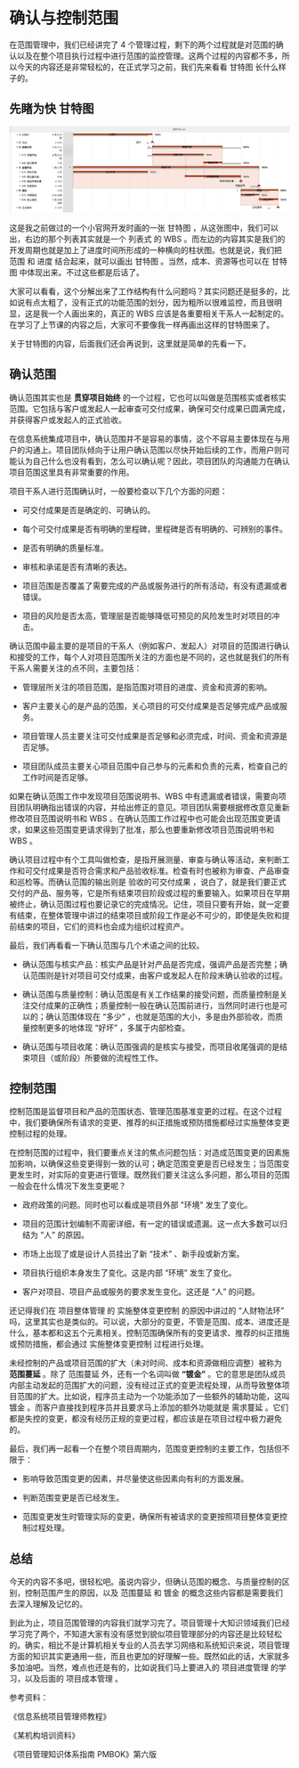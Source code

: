 # 确认与控制范围

在范围管理中，我们已经讲完了 4 个管理过程，剩下的两个过程就是对范围的确认以及在整个项目执行过程中进行范围的监控管理。这两个过程的内容都不多，所以今天的内容还是非常轻松的，在正式学习之前，我们先来看看 甘特图 长什么样子的。

## 先睹为快 甘特图

![./img/431.png](./img/431.png)

这是我之前做过的一个小官网开发时画的一张 甘特图 ，从这张图中，我们可以出，右边的那个列表其实就是一个 列表式 的 WBS 。而左边的内容其实是我们的开发周期也就是加上了进度时间所形成的一种横向的柱状图。也就是说，我们把 范围 和 进度 结合起来，就可以画出 甘特图 。当然，成本、资源等也可以在 甘特图 中体现出来。不过这些都是后话了。

大家可以看看，这个分解出来了工作结构有什么问题吗？其实问题还是挺多的，比如说有点太粗了，没有正式的功能范围的划分，因为粗所以很难监控，而且很明显，这是我一个人画出来的，真正的 WBS 应该是各重要相关干系人一起制定的。在学习了上节课的内容之后，大家可不要像我一样再画出这样的甘特图来了。

关于甘特图的内容，后面我们还会再说到，这里就是简单的先看一下。

## 确认范围

确认范围其实也是 **贯穿项目始终** 的一个过程，它也可以叫做是范围核实或者核实范围。它包括与客户或发起人一起审查可交付成果，确保可交付成果已圆满完成，并获得客户或发起人的正式验收。

在信息系统集成项目中，确认范围并不是容易的事情，这个不容易主要体现在与用户的沟通上。项目团队倾向于让用户确认范围以尽快开始后续的工作，而用户则可能认为自己什么也没有看到，怎么可以确认呢？因此，项目团队的沟通能力在确认项目范围这里具有非常重要的作用。

项目干系人进行范围确认时，一般要检查以下几个方面的问题：

- 可交付成果是否是确定的、可确认的。

- 每个可交付成果是否有明确的里程碑，里程碑是否有明确的、可辨别的事件。

- 是否有明确的质量标准。

- 审核和承诺是否有清晰的表达。

- 项目范围是否覆盖了需要完成的产品或服务进行的所有活动，有没有遗漏或者错误。

- 项目的风险是否太高，管理层是否能够降低可预见的风险发生时对项目的冲击。

确认范围中最主要的是项目的干系人（例如客户、发起人）对项目的范围进行确认和接受的工作，每个人对项目范围所关注的方面也是不同的，这也就是我们的所有干系人需要关注的点不同，主要包括：

- 管理层所关注的项目范围，是指范围对项目的进度、资金和资源的影响。

- 客户主要关心的是产品的范围，关心项目的可交付成果是否足够完成产品或服务。

- 项目管理人员主要关注可交付成果是否足够和必须完成，时间、资金和资源是否足够。

- 项目团队成员主要关心项目范围中自己参与的元素和负责的元素，检查自己的工作时间是否足够。

如果在确认范围工作中发现项目范围说明书、WBS 中有遗漏或者错误，需要向项目团队明确指出错误的内容，并给出修正的意见。项目团队需要根据修改意见重新修改项目范围说明书和 WBS 。在确认范围工作过程中也可能会出现范围变更请求，如果这些范围变更请求得到了批准，那么也要重新修改项目范围说明书和 WBS 。

确认项目过程中有个工具叫做检查，是指开展测量、审查与确认等活动，来判断工作和可交付成果是否符合需求和产品验收标准。检查有时也被称为审查、产品审查和巡检等。而确认范围的输出则是 验收的可交付成果 ，说白了，就是我们要正式交付的产品、服务等，它是所有结束项目阶段或过程的重要输入。如果项目在早期被终止，确认范围过程也要记录它的完成情况。记住，项目只要有开始，就一定要有结束，在整体管理中讲过的结束项目或阶段工作是必不可少的，即使是失败和提前结束的项目，它们的资料也会成为组织过程资产。

最后，我们再看看一下确认范围与几个术语之间的比较。

- 确认范围与核实产品：核实产品是针对产品是否完成，强调产品是否完整；确认范围则是针对项目可交付成果，由客户或发起人在阶段末确认验收的过程。

- 确认范围与质量控制：确认范围是有关工作结果的接受问题，而质量控制是关注交付成果的正确性；质量控制一般在确认范围前进行，当然同时进行也是可以的；确认范围体现在 “多少” ，也就是范围的大小，多是由外部验收，而质量控制更多的地体现 “好坏” ，多属于内部检查。

- 确认范围与项目收尾：确认范围强调的是核实与接受，而项目收尾强调的是结束项目（或阶段）所要做的流程性工作。

## 控制范围

控制范围是监督项目和产品的范围状态、管理范围基准变更的过程。在这个过程中，我们要确保所有请求的变更、推荐的纠正措施或预防措施都经过实施整体变更控制过程的处理。

在控制范围的过程中，我们要重点关注的焦点问题包括：对造成范围变更的因素施加影响，以确保这些变更得到一致的认可；确定范围变更是否已经发生；当范围变更发生时，对实际的变更进行管理。既然我们要关注这么多问题，那么项目的范围一般会在什么情况下发生变更呢？

- 政府政策的问题。同时也可以看成是项目外部 "环境" 发生了变化。

- 项目的范围计划编制不周密详细，有一定的错误或遗漏。这一点大多数可以归结为 "人" 的原因。

- 市场上出现了或是设计人员挂出了新 “技术” 、新手段或新方案。

- 项目执行组织本身发生了变化。这是内部 “环境” 发生了变化。

- 客户对项目、项目产品或服务的要求发生变化。这还是 “人” 的问题。

还记得我们在 项目整体管理 的 实施整体变更控制 的原因中讲过的 “人财物法环” 吗，这里其实也是类似的。可以说，大部分的变更，不管是范围、成本、进度还是什么，基本都和这五个元素相关。控制范围确保所有的变更请求、推荐的纠正措施或预防措施，都会通过 实施整体变更控制 过程进行处理。

未经控制的产品或项目范围的扩大（未对时间、成本和资源做相应调整）被称为 **范围蔓延** 。除了 范围蔓延 外，还有一个名词叫做 **“镀金”** 。它的意思是团队成员内部主动发起的范围扩大的问题，没有经过正式的变更流程处理，从而导致整体项目范围的扩大。比如说，程序员主动为一个功能添加了一些额外的辅助功能，这叫 镀金 。而客户直接找到程序员并且要求马上添加的额外功能就是 需求蔓延 。它们都是失控的变更，都没有经历正规的变更过程，都应该是在项目过程中极力避免的。

最后，我们再一起看一个在整个项目周期内，范围变更控制的主要工作，包括但不限于：

- 影响导致范围变更的因素，并尽量使这些因素向有利的方面发展。

- 判断范围变更是否已经发生。

- 范围变更发生时管理实际的变更，确保所有被请求的变更按照项目整体变更控制过程处理。

## 总结

今天的内容不多吧，很轻松吧。虽说内容少，但确认范围的概念、与质量控制的区别，控制范围产生的原因，以及 范围蔓延 和 镀金 的概念这些内容都是需要我们去深入理解及记忆的。

到此为止，项目范围管理的内容我们就学习完了。项目管理十大知识领域我们已经学习完了两个，不知道大家有没有感觉到貌似项目管理部分的内容还是比较轻松的。确实，相比不是计算机相关专业的人员去学习网络和系统知识来说，项目管理方面的知识其实更通用一些，而且也更加的好理解一些。既然如此的话，大家就多多加油吧。当然，难点也还是有的，比如说我们马上要进入的 项目进度管理 的学习，以及后面的 项目成本管理 。

参考资料：

《信息系统项目管理师教程》

《某机构培训资料》

《项目管理知识体系指南 PMBOK》第六版